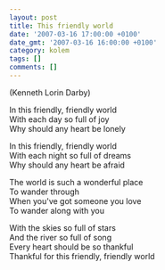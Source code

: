 ```yaml
---
layout: post
title: This friendly world
date: '2007-03-16 17:00:00 +0100'
date_gmt: '2007-03-16 16:00:00 +0100'
category: kolem
tags: []
comments: []
---
```

<p>(Kenneth Lorin Darby)</p>
<p class="odsazeny">In this friendly, friendly world<br>With each day so full of joy<br>Why should any heart be lonely</p>
<p class="odsazeny">
In this friendly, friendly world<br>With each night so full of dreams<br>Why should any heart be afraid</p>
<p class="odsazeny">
The world is such a wonderful place<br>To wander through<br>When you've got someone you love<br>To wander along with you</p>
<p class="odsazeny">
With the skies so full of stars<br>And the river so full of song<br>Every heart should be so thankful<br>Thankful for this friendly, friendly world</p>
